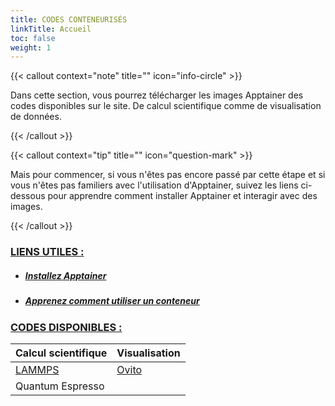 ```yaml
---
title: CODES CONTENEURISÉS
linkTitle: Accueil
toc: false
weight: 1
---
```


{{< callout context="note" title="" icon="info-circle" >}}

Dans cette section, vous pourrez télécharger les images Apptainer des codes disponibles sur le site. De calcul scientifique comme de visualisation de données.

{{< /callout >}}

{{< callout context="tip" title="" icon="question-mark" >}}

Mais pour commencer, si vous n'êtes pas encore passé par cette étape et si vous n'êtes pas familiers avec l'utilisation d'Apptainer, suivez les liens ci-dessous pour apprendre comment installer Apptainer et interagir avec des images.

{{< /callout >}}

### <u>LIENS UTILES :</u>

- ##### <a href="/docs/install-apptainer/comment-installer-apptainer/">Installez Apptainer</a>
- ##### <a href="/docs/use-apptainer-image/comment-interagir-avec-une-image-apptainer/">Apprenez comment utiliser un conteneur</a>


### <u>CODES DISPONIBLES :</u> 
| Calcul scientifique                              | Visualisation                           |
| ------------------------------------------------ | --------------------------------------- |
| [<i class="icon-lammps"></i>LAMMPS](/fr/codes/scientific-computing/lammps/) | [<i class="icon-ovito"></i>Ovito](/fr/codes/visualisation/ovito/) |
| Quantum Espresso                                 |                                         |


<!-- <div class="row">

<div class="col right-border">

<div align="center">

### Calcul scientifique

<ul>
    <li><h4>LAMMPS</h4></li>
</ul>

</div>

</div>

<div class="col">

<div align="center">

### Visualisation

<ul>
    <li><h4>Ovito</h4></li>
</ul>

- #### Ovito

</div>

</div>

</div> -->
